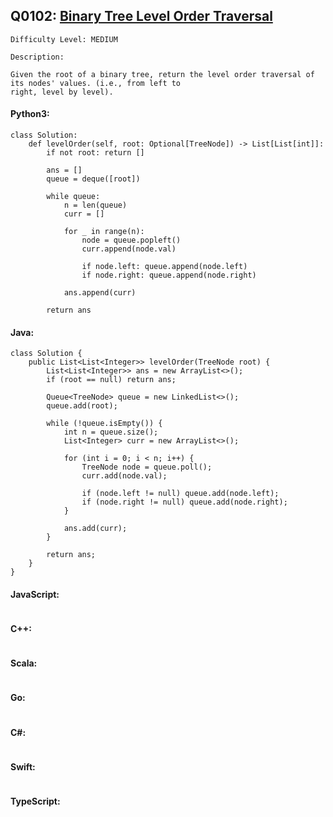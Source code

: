 ## Q0102: [Binary Tree Level Order Traversal](https://leetcode.com/problems/binary-tree-level-order-traversal/)

```
Difficulty Level: MEDIUM
```

```
Description:

Given the root of a binary tree, return the level order traversal of its nodes' values. (i.e., from left to
right, level by level).
```

#### Python3:

```
class Solution:
    def levelOrder(self, root: Optional[TreeNode]) -> List[List[int]]:
        if not root: return []

        ans = []
        queue = deque([root])

        while queue:
            n = len(queue)
            curr = []

            for _ in range(n):
                node = queue.popleft()
                curr.append(node.val)

                if node.left: queue.append(node.left)
                if node.right: queue.append(node.right)

            ans.append(curr)

        return ans
```

#### Java:

```
class Solution {
    public List<List<Integer>> levelOrder(TreeNode root) {
        List<List<Integer>> ans = new ArrayList<>();
        if (root == null) return ans;

        Queue<TreeNode> queue = new LinkedList<>();
        queue.add(root);

        while (!queue.isEmpty()) {
            int n = queue.size();
            List<Integer> curr = new ArrayList<>();

            for (int i = 0; i < n; i++) {
                TreeNode node = queue.poll();
                curr.add(node.val);

                if (node.left != null) queue.add(node.left);
                if (node.right != null) queue.add(node.right);
            }

            ans.add(curr);
        }

        return ans;
    }
}
```

#### JavaScript:

```

```

#### C++:

```

```

#### Scala:

```

```

#### Go:

```

```

#### C#:

```

```

#### Swift:

```

```

#### TypeScript:

```

```